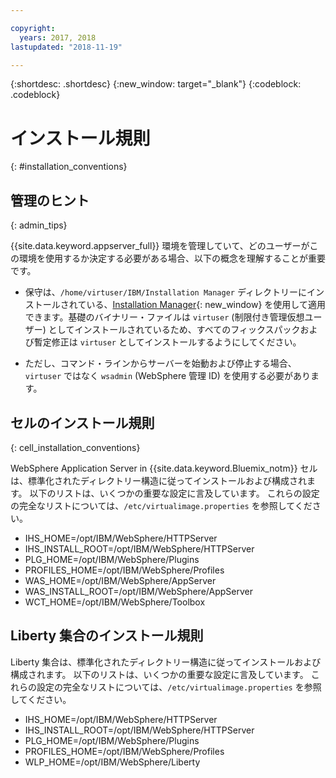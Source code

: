 ```yaml
---

copyright:
  years: 2017, 2018
lastupdated: "2018-11-19"

---
```


{:shortdesc: .shortdesc}
{:new_window: target="_blank"}
{:codeblock: .codeblock}

# インストール規則
{: #installation_conventions}

## 管理のヒント
{: admin_tips}

{{site.data.keyword.appserver_full}} 環境を管理していて、どのユーザーがこの環境を使用するか決定する必要がある場合、以下の概念を理解することが重要です。

 * 保守は、`/home/virtuser/IBM/Installation Manager` ディレクトリーにインストールされている、[Installation Manager](http://www.ibm.com/support/knowledgecenter/SSDV2W_1.8.3/com.ibm.cic.agent.ui.doc/helpindex_imic.html){: new_window} を使用して適用できます。基礎のバイナリー・ファイルは `virtuser` (制限付き管理仮想ユーザー) としてインストールされているため、すべてのフィックスパックおよび暫定修正は `virtuser` としてインストールするようにしてください。

 * ただし、コマンド・ラインからサーバーを始動および停止する場合、`virtuser` ではなく `wsadmin` (WebSphere 管理 ID) を使用する必要があります。

## セルのインストール規則
{: cell_installation_conventions}

WebSphere Application Server in {{site.data.keyword.Bluemix_notm}} セルは、標準化されたディレクトリー構造に従ってインストールおよび構成されます。 以下のリストは、いくつかの重要な設定に言及しています。  これらの設定の完全なリストについては、`/etc/virtualimage.properties` を参照してください。

* IHS_HOME=/opt/IBM/WebSphere/HTTPServer
* IHS_INSTALL_ROOT=/opt/IBM/WebSphere/HTTPServer
* PLG_HOME=/opt/IBM/WebSphere/Plugins
* PROFILES_HOME=/opt/IBM/WebSphere/Profiles
* WAS_HOME=/opt/IBM/WebSphere/AppServer
* WAS_INSTALL_ROOT=/opt/IBM/WebSphere/AppServer
* WCT_HOME=/opt/IBM/WebSphere/Toolbox

## Liberty 集合のインストール規則

Liberty 集合は、標準化されたディレクトリー構造に従ってインストールおよび構成されます。 以下のリストは、いくつかの重要な設定に言及しています。  これらの設定の完全なリストについては、`/etc/virtualimage.properties` を参照してください。

* IHS_HOME=/opt/IBM/WebSphere/HTTPServer
* IHS_INSTALL_ROOT=/opt/IBM/WebSphere/HTTPServer
* PLG_HOME=/opt/IBM/WebSphere/Plugins
* PROFILES_HOME=/opt/IBM/WebSphere/Profiles
* WLP_HOME=/opt/IBM/WebSphere/Liberty
